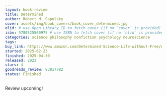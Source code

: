 ```yaml
---
layout: book-review
title: Determined
author: Robert M. Sapolsky
cover: assets/img/book_covers/book_cover_determined.jpg
olid: # use Open Library ID to fetch cover (if no `cover` is provided)
isbn: 9780525560975 # use ISBN to fetch cover (if no `olid` is provided, dashes are optional)
categories: science philosophy nonfiction psychology neuroscience
tags:
buy_link: https://www.amazon.com/Determined-Science-Life-without-Free/dp/0525560971
started: 2025-02-23
finished: 2025-04-30
released: 2023
stars: 4
goodreads_review: 83817782
status: Finished
---
```

Review upcoming!